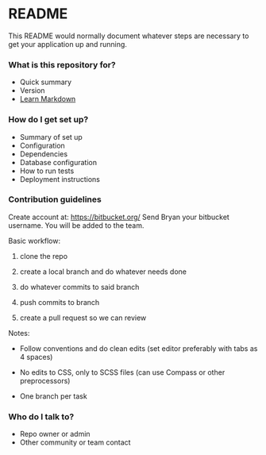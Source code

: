 # README #

This README would normally document whatever steps are necessary to get your application up and running.

### What is this repository for? ###

* Quick summary
* Version
* [Learn Markdown](https://bitbucket.org/tutorials/markdowndemo)

### How do I get set up? ###

* Summary of set up
* Configuration
* Dependencies
* Database configuration
* How to run tests
* Deployment instructions

### Contribution guidelines ###
Create account at:
https://bitbucket.org/
Send Bryan your bitbucket username.
You will be added to the team.


Basic workflow:
1) clone the repo

2) create a local branch and do whatever needs done

3) do whatever commits to said branch

4) push commits to branch

5) create a pull request so we can review


Notes:
* Follow conventions and do clean edits 
(set editor preferably with tabs as 4 spaces)

* No edits to CSS, only to SCSS files (can use Compass or other preprocessors)

* One branch per task


### Who do I talk to? ###

* Repo owner or admin
* Other community or team contact